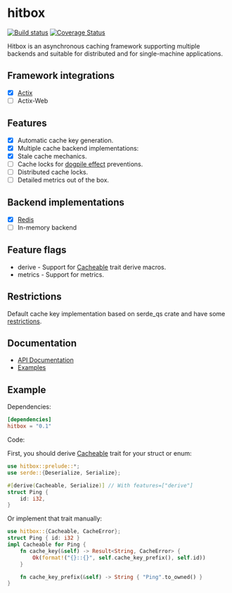 # hitbox

[![Build status](https://github.com/hit-box/hitbox/actions/workflows/CI.yml/badge.svg)](https://github.com/hit-box/hitbox/actions?query=workflow)
[![Coverage Status](https://codecov.io/gh/hit-box/hitbox/branch/master/graph/badge.svg?token=tgAm8OBLkY)](https://codecov.io/gh/hit-box/hitbox)

Hitbox is an asynchronous caching framework supporting multiple backends and suitable
for distributed and for single-machine applications.

## Framework integrations
- [x] [Actix](https://github.com/hit-box/hitbox/tree/master/hitbox-actix)
- [ ] Actix-Web

 ## Features
 - [x] Automatic cache key generation.
 - [x] Multiple cache backend implementations:
 - [x] Stale cache mechanics.
 - [ ] Cache locks for [dogpile effect] preventions.
 - [ ] Distributed cache locks.
 - [ ] Detailed metrics out of the box.

## Backend implementations
- [x] [Redis](https://github.com/hit-box/hitbox/tree/master/hitbox-backend)
- [ ] In-memory backend

## Feature flags
* derive - Support for [Cacheable] trait derive macros.
* metrics - Support for metrics.

## Restrictions
Default cache key implementation based on serde_qs crate
and have some [restrictions](https://docs.rs/serde_qs/latest/serde_qs/#supported-types).

## Documentation
* [API Documentation](https://docs.rs/hitbox/)
* [Examples](https://github.com/hit-box/hitbox/tree/master/examples/examples)

## Example

Dependencies:

```toml
[dependencies]
hitbox = "0.1"
```

Code:

First, you should derive [Cacheable] trait for your struct or enum:

```rust
use hitbox::prelude::*;
use serde::{Deserialize, Serialize};

#[derive(Cacheable, Serialize)] // With features=["derive"]
struct Ping {
    id: i32,
}
```
Or implement that trait manually:

```rust
use hitbox::{Cacheable, CacheError};
struct Ping { id: i32 }
impl Cacheable for Ping {
    fn cache_key(&self) -> Result<String, CacheError> {
        Ok(format!("{}::{}", self.cache_key_prefix(), self.id))
    }

    fn cache_key_prefix(&self) -> String { "Ping".to_owned() }
}
```

[Cacheable]: https://docs.rs/hitbox/latest/hitbox/cache/trait.Cacheable.html
[CacheableResponse]: https://docs.rs/hitbox/latest/hitbox/response/trait.CacheableResponse.html
[Backend]: https://docs.rs/hitbox/latest/hitbox/dev/trait.Backend.html
[RedisBackend]: https://docs.rs/hitbox-redis/latest/hitbox_redis/struct.RedisBackend.html
[hitbox-actix]: https://docs.rs/hitbox-actix/latest/hitbox_actix/
[dogpile effect]: https://www.sobstel.org/blog/preventing-dogpile-effect/
